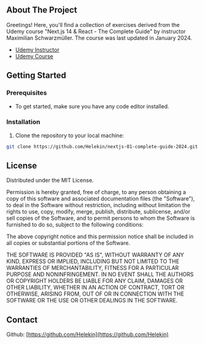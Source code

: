 ## About The Project

Greetings! Here, you'll find a collection of exercises derived from the Udemy course "Next.js 14 & React - The Complete Guide" by instructor Maximilian Schwarzmüller. The course was last updated in January 2024.

- [Udemy Instructor](https://www.udemy.com/user/maximilian-schwarzmuller/)
- [Udemy Course](https://www.udemy.com/course/nextjs-react-the-complete-guide/)

## Getting Started

### Prerequisites

- To get started, make sure you have any code editor installed.

### Installation

1. Clone the repository to your local machine:

```sh
git clone https://github.com/Helekin/nextjs-01-complete-guide-2024.git
```

## License

Distributed under the MIT License.

Permission is hereby granted, free of charge, to any person obtaining a copy of this software and associated documentation files (the "Software"), to deal in the Software without restriction, including without limitation the rights to use, copy, modify, merge, publish, distribute, sublicense, and/or sell copies of the Software, and to permit persons to whom the Software is furnished to do so, subject to the following conditions:

The above copyright notice and this permission notice shall be included in all copies or substantial portions of the Software.

THE SOFTWARE IS PROVIDED "AS IS", WITHOUT WARRANTY OF ANY KIND, EXPRESS OR IMPLIED, INCLUDING BUT NOT LIMITED TO THE WARRANTIES OF MERCHANTABILITY, FITNESS FOR A PARTICULAR PURPOSE AND NONINFRINGEMENT. IN NO EVENT SHALL THE AUTHORS OR COPYRIGHT HOLDERS BE LIABLE FOR ANY CLAIM, DAMAGES OR OTHER LIABILITY, WHETHER IN AN ACTION OF CONTRACT, TORT OR OTHERWISE, ARISING FROM, OUT OF OR IN CONNECTION WITH THE SOFTWARE OR THE USE OR OTHER DEALINGS IN THE SOFTWARE.

## Contact

Github: [https://github.com/Helekin](https://github.com/Helekin)

